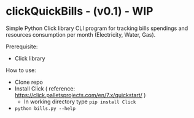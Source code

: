 # clickQuickBills - (v0.1) - WIP
Simple Python Click library CLI program for tracking bills spendings and resources consumption per month (Electricity, Water, Gas).


Prerequisite:
  - Click library
  
How to use:
  - Clone repo
  - Install Click ( reference: https://click.palletsprojects.com/en/7.x/quickstart/ )
    - In working directory type <code>pip install Click</code>
  - <code>python bills.py --help</code>
  
